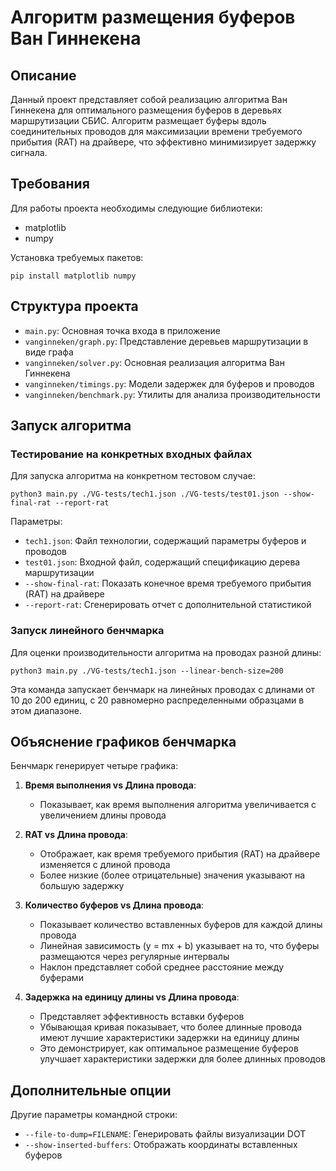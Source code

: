 # Алгоритм размещения буферов Ван Гиннекена

## Описание
Данный проект представляет собой реализацию алгоритма Ван Гиннекена для оптимального размещения буферов в деревьях маршрутизации СБИС. Алгоритм размещает буферы вдоль соединительных проводов для максимизации времени требуемого прибытия (RAT) на драйвере, что эффективно минимизирует задержку сигнала.

## Требования
Для работы проекта необходимы следующие библиотеки:
- matplotlib
- numpy

Установка требуемых пакетов:
```
pip install matplotlib numpy
```

## Структура проекта
- `main.py`: Основная точка входа в приложение
- `vanginneken/graph.py`: Представление деревьев маршрутизации в виде графа
- `vanginneken/solver.py`: Основная реализация алгоритма Ван Гиннекена
- `vanginneken/timings.py`: Модели задержек для буферов и проводов
- `vanginneken/benchmark.py`: Утилиты для анализа производительности

## Запуск алгоритма

### Тестирование на конкретных входных файлах
Для запуска алгоритма на конкретном тестовом случае:

```
python3 main.py ./VG-tests/tech1.json ./VG-tests/test01.json --show-final-rat --report-rat
```

Параметры:
- `tech1.json`: Файл технологии, содержащий параметры буферов и проводов
- `test01.json`: Входной файл, содержащий спецификацию дерева маршрутизации
- `--show-final-rat`: Показать конечное время требуемого прибытия (RAT) на драйвере
- `--report-rat`: Сгенерировать отчет с дополнительной статистикой

### Запуск линейного бенчмарка
Для оценки производительности алгоритма на проводах разной длины:

```
python3 main.py ./VG-tests/tech1.json --linear-bench-size=200
```

Эта команда запускает бенчмарк на линейных проводах с длинами от 10 до 200 единиц, с 20 равномерно распределенными образцами в этом диапазоне.

## Объяснение графиков бенчмарка

Бенчмарк генерирует четыре графика:

1. **Время выполнения vs Длина провода**:
   - Показывает, как время выполнения алгоритма увеличивается с увеличением длины провода

2. **RAT vs Длина провода**:
   - Отображает, как время требуемого прибытия (RAT) на драйвере изменяется с длиной провода
   - Более низкие (более отрицательные) значения указывают на большую задержку

3. **Количество буферов vs Длина провода**:
   - Показывает количество вставленных буферов для каждой длины провода
   - Линейная зависимость (y = mx + b) указывает на то, что буферы размещаются через регулярные интервалы
   - Наклон представляет собой среднее расстояние между буферами

4. **Задержка на единицу длины vs Длина провода**:
   - Представляет эффективность вставки буферов
   - Убывающая кривая показывает, что более длинные провода имеют лучшие характеристики задержки на единицу длины
   - Это демонстрирует, как оптимальное размещение буферов улучшает характеристики задержки для более длинных проводов

## Дополнительные опции
Другие параметры командной строки:
- `--file-to-dump=FILENAME`: Генерировать файлы визуализации DOT
- `--show-inserted-buffers`: Отображать координаты вставленных буферов
